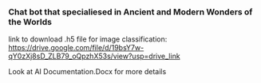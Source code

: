 ### Chat bot that specialiesed in Ancient and Modern Wonders of the Worlds

link to download .h5 file for image classification: https://drive.google.com/file/d/19bsY7w-qY0zXj8sD_ZLB79_oQpzhX53s/view?usp=drive_link

Look at AI Documentation.Docx for more details
